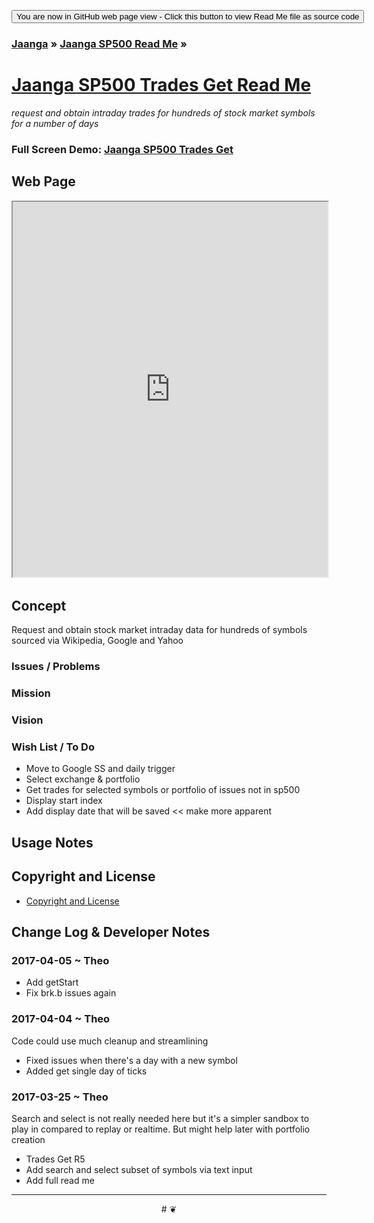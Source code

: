 
<span style=display:none; >[You are now in a GitHub source code view - click this button to view this read me file as a web page]( https://jaanga.github.io/sp500/trades-get/ "View file as a web page." ) </span>
<div><input type=button value='You are now in GitHub web page view - Click this button to view Read Me file as source code' onclick=window.location.href='https://github.com/jaanga/sp500/tree/gh-pages/trades-get/'; /></div>

### [Jaanga]( https://jaanga.github.io/ ) &raquo; [Jaanga SP500 Read Me]( https://jaanga.github.io/sp500/index.html ) &raquo;

[Jaanga SP500 Trades Get Read Me]( https://jaanga.github.io/sp500/#trades-get/README.md )
===
_request and obtain intraday trades for hundreds of stock market symbols for a number of days_


### Full Screen Demo: [Jaanga SP500 Trades Get ]( https://jaanga.github.io/sp500/trades-get/index.html )


## Web Page

<iframe src="https://jaanga.github.io/sp500/trades-get/index.html" width=100% height=600px ><img src="trades-get-r4.png" ></iframe>



## Concept

Request and obtain stock market intraday data for hundreds of symbols sourced via Wikipedia, Google and Yahoo

### Issues / Problems



### Mission
<!-- a statement of a rationale, applicable now as well as in the future -->


### Vision
<!--  a descriptive picture of a desired future state -->


### Wish List / To Do

* Move to Google SS and daily trigger
* Select exchange & portfolio
* Get trades for selected symbols or portfolio of issues not in sp500
* Display start index
* Add display date that will be saved << make more apparent


## Usage Notes



## Copyright and License

* [Copyright and License]( https://jaanga.github.io/#https://jaanga.github.io/jaanga-copyright-and-mit-license.md )


## Change Log & Developer Notes

### 2017-04-05 ~ Theo

* Add getStart
* Fix brk.b issues again

### 2017-04-04 ~ Theo

Code could use much cleanup and streamlining

* Fixed issues when there's a day with a new symbol
* Added get single day of ticks

### 2017-03-25 ~ Theo

Search and select is not really needed here but it's a simpler sandbox to play in compared to replay or realtime.
But might help later with portfolio creation

* Trades Get R5
* Add search and select subset of symbols via text input
* Add full read me


***

<center title="dingbat" >
# <a href=javascript:window.scrollTo(0,0); style=text-decoration:none; >❦</a>
</center>


